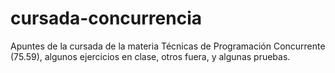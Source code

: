 # cursada-concurrencia

Apuntes de la cursada de la materia Técnicas de Programación Concurrente (75.59), algunos ejercicios en clase, otros fuera, y algunas pruebas.
